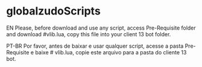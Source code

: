 # globalzudoScripts

EN
Please, before download and use any script, access Pre-Requisite folder and download #vlib.lua, copy this file into your client 13 bot folder.

PT-BR
Por favor, antes de baixar e usar qualquer script, acesse a pasta Pre-Requisite e baixe # vlib.lua, copie este arquivo para a pasta do cliente 13 bot.